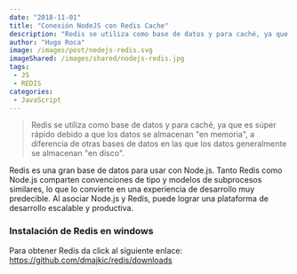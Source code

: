 ```yaml
---
date: "2018-11-01"
title: "Conexión NodeJS con Redis Cache"
description: "Redis se utiliza como base de datos y para caché, ya que es súper rápido debido a que los datos se almacenan 'en memoria', a diferencia de otras bases de datos en las que los datos generalmente se almacenan 'en disco'."
author: "Hugo Roca"
image: /images/post/nodejs-redis.svg
imageShared: /images/shared/nodejs-redis.jpg
tags:
 - JS
 - REDIS
categories:
 - JavaScript
---
```


> Redis se utiliza como base de datos y para caché, ya que es súper rápido debido a que los datos se almacenan "en memoria", a diferencia de otras bases de datos en las que los datos generalmente se almacenan "en disco".

Redis es una gran base de datos para usar con Node.js. Tanto Redis como Node.js comparten convenciones de tipo y modelos de subprocesos similares, lo que lo convierte en una experiencia de desarrollo muy predecible. Al asociar Node.js y Redis, puede lograr una plataforma de desarrollo escalable y productiva.   

### Instalación de Redis en windows
Para obtener Redis da click al siguiente enlace: https://github.com/dmajkic/redis/downloads